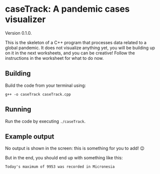 # caseTrack: A pandemic cases visualizer

Version 0.1.0.

This is the skeleton of a C++ program that processes data related to a global pandemic.
It does not visualize anything yet, you will be building up on it in the next worksheets,
and you can be creative! Follow the instructions in the worksheet for what to do now.

## Building

Build the code from your terminal using:

```shell
g++ -o caseTrack caseTrack.cpp
```

## Running

Run the code by executing `./caseTrack`.

## Example output

No output is shown in the screen: this is something for you to add! 😉

But in the end, you should end up with something like this:

```
Today's maximum of 9953 was recorded in Micronesia
```
